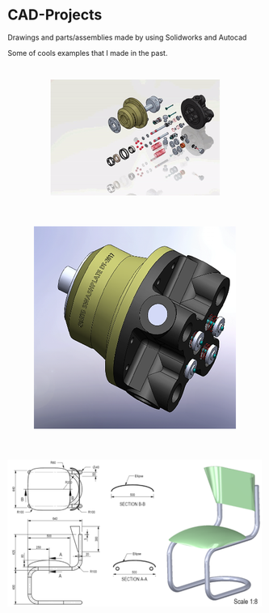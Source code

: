 # CAD-Projects
Drawings and parts/assemblies made by using Solidworks and Autocad

Some of cools examples that I made in the past.

<pre><p align="center">
<img src="/ezgif.com-gif-maker.gif">
</p></pre>

<pre><p align="center">
<img src="/SwashplatePump.png"  width="400" height="400">
</p></pre>

<pre><p align="center">
<img src="/chair.png" >
</p></pre>
 
